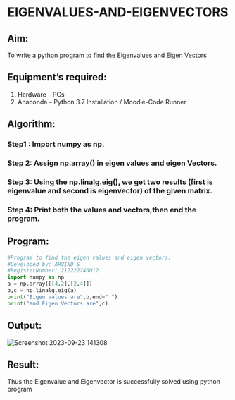 # EIGENVALUES-AND-EIGENVECTORS
## Aim:
To write a python program to find the Eigenvalues and Eigen Vectors
## Equipment’s required:
1. 	Hardware – PCs
2. 	Anaconda – Python 3.7 Installation / Moodle-Code Runner
## Algorithm:
### Step1 : Import numpy as np.
### Step 2: Assign np.array() in eigen values and eigen Vectors.
### Step 3: Using the np.linalg.eig(),  we get two results (first is eigenvalue and second is eigenvector) of the given matrix.
### Step 4: Print both the values and vectors,then end the program.

## Program:

```python
#Program to find the eigen values and eigen vectors.
#Developed by: ARVIND S
#RegisterNumber: 212222240012
import numpy as np
a = np.array([[4,2],[2,4]])
b,c = np.linalg.eig(a)
print("Eigen values are",b,end=" ")
print("and Eigen Vectors are",c)
```
## Output:
![Screenshot 2023-09-23 141308](https://github.com/S-ARVIND01/EIGENVALUES-AND-EIGENVECTORS/assets/118707337/a4f330d0-e7e2-435c-ad92-fb8189da8a89)

## Result:
Thus the Eigenvalue and Eigenvector is successfully solved using python program
